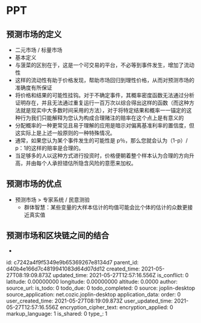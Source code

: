 # PPT

## 预测市场的定义

- 二元市场 / 标量市场
- 基本定义
- 与菠菜的区别在于，这是一个可交易的平台，不必等到事件发生，增加了流动性
- 这样的流动性有助于价格发现，帮助市场回归到理性价格，从而对预测市场的准确度有所保证
- 将价格和结果的可能性挂钩。对于不确定事件，其概率密度函数无法通过分析证明存在，并且无法通过重复运行一百万次以综合得出这样的函数（而这种方法就是现实中大多数时间采用的方法），对于将特定结果和概率一一锚定的这种行为我们只能解释为您认为构成合理赌注的赔率在这个点上是有意义的
- 分配概率的一种更常见且易于理解的应用是暗示对偏离基准利率的置信度，但这实际上是上述一般原则的一种特殊情况。
- 通常，如果您认为某个事件发生的可能性是 p％，那么您就会认为（1-p）/ p：1的这样的赔率是合理的。
- 当足够多的人以这种方式进行投资时，价格便朝着整个样本认为合理的方向升高，并由每个人承担错估所隐含风险的意愿来加权。

## 预测市场的优点

- 预测市场 > 专家系统 / 民意测验
  - 群体智慧：某些变量的大样本估计的均值可能会比个体的估计的众数更接近真实值

## 预测市场和区块链之间的结合

- 

id: c7242a4f9f5349e9b65369267e8134d7
parent_id: d40b4e166d7c4819941083d64d07dd12
created_time: 2021-05-27T08:19:09.873Z
updated_time: 2021-05-27T12:57:16.556Z
is_conflict: 0
latitude: 0.00000000
longitude: 0.00000000
altitude: 0.0000
author: 
source_url: 
is_todo: 0
todo_due: 0
todo_completed: 0
source: joplin-desktop
source_application: net.cozic.joplin-desktop
application_data: 
order: 0
user_created_time: 2021-05-27T08:19:09.873Z
user_updated_time: 2021-05-27T12:57:16.556Z
encryption_cipher_text: 
encryption_applied: 0
markup_language: 1
is_shared: 0
type_: 1